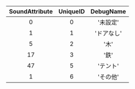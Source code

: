 | SoundAttribute | UniqueID | DebugName |
|:--:|:--:|:--:|
| 0 | 0 | '未設定' | 
| 1 | 1 | 'ドアなし' | 
| 5 | 2 | '木' | 
| 17 | 3 | '鉄' | 
| 47 | 5 | 'テント' | 
| 1 | 6 | 'その他' | 
